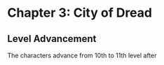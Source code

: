 # Chapter 3: City of Dread





## Level Advancement

The characters advance from 10th to 11th level after
